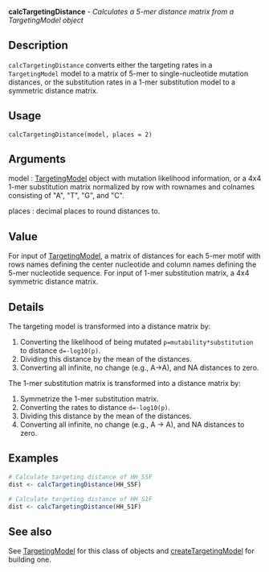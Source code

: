 **calcTargetingDistance** - *Calculates a 5-mer distance matrix from a TargetingModel object*

Description
--------------------

`calcTargetingDistance` converts either the targeting rates in a `TargetingModel`
 model to a matrix of 5-mer to single-nucleotide mutation distances, or the substitution 
 rates in a 1-mer substitution model to a symmetric distance matrix.


Usage
--------------------
```
calcTargetingDistance(model, places = 2)
```

Arguments
-------------------

model
:   [TargetingModel](TargetingModel-class.md) object with mutation likelihood information, or
a 4x4 1-mer substitution matrix normalized by row with rownames and 
colnames consisting of "A", "T", "G", and "C".

places
:   decimal places to round distances to.




Value
-------------------

For input of [TargetingModel](TargetingModel-class.md), a matrix of distances for each 5-mer motif with 
rows names defining the center nucleotide and column names defining the 5-mer 
nucleotide sequence. For input of 1-mer substitution matrix, a 4x4 symmetric distance
matrix.


Details
-------------------

The targeting model is transformed into a distance matrix by:

1. Converting the likelihood of being mutated <code class = 'eq'>p=mutability*substitution</code> to 
distance <code class = 'eq'>d=-log10(p)</code>.
1. Dividing this distance by the mean of the distances.
1. Converting all infinite, no change (e.g., A->A), and NA distances to 
zero.


The 1-mer substitution matrix is transformed into a distance matrix by:

1. Symmetrize the 1-mer substitution matrix.
1. Converting the rates to distance <code class = 'eq'>d=-log10(p)</code>.
1. Dividing this distance by the mean of the distances.
1. Converting all infinite, no change (e.g., A -> A), and NA distances to 
zero.




Examples
-------------------

```R
# Calculate targeting distance of HH_S5F
dist <- calcTargetingDistance(HH_S5F)

# Calculate targeting distance of HH_S1F
dist <- calcTargetingDistance(HH_S1F)
```



See also
-------------------

See [TargetingModel](TargetingModel-class.md) for this class of objects and
[createTargetingModel](createTargetingModel.md) for building one.



